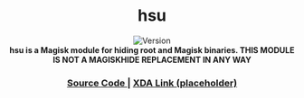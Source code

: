 <h1 align="center">hsu</h1>

<div align="center">
  <!-- Version -->
    <img src="https://img.shields.io/badge/Version-v0.0-blue.svg?longCache=true&style=popout-square"
      alt="Version" />
</div>

<div align="center">
  <strong>hsu is a Magisk module for hiding root and Magisk binaries. THIS MODULE IS NOT A MAGISKHIDE REPLACEMENT IN ANY WAY</strong>
</div>

<div align="center">
  <h3>
    <a href="https://github.com/rmnscnce/hsu">
      Source Code
    </a>
    <span> | </span>
    <a href="https://example.org/">
      XDA Link (placeholder)
    </a>
  </h3>
</div>
